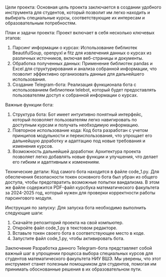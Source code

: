 Цели проекта:
Основная цель проекта заключается в создании удобного инструмента для студентов, который позволит им легко находить и выбирать специальные курсы, соответствующие их интересам и образовательным потребностям.

План и задачи проекта:
Проект включает в себя несколько ключевых этапов:

1. Парсинг информации о курсах:
Использование библиотек BeautifulSoup, openpyxl и fitz для извлечения данных о курсах из различных источников, включая веб-страницы и документы.
2. Обработка полученных данных:
Применение библиотек pandas и Excel для структурирования и анализа собранной информации, что позволит эффективно организовать данные для дальнейшего использования.
3. Создание Telegram-бота:
Реализация функционала бота с использованием библиотеки telebot, который будет предоставлять пользователям доступ к собранной информации о курсах.

Важные функции бота:
1. Структура бота:
Бот имеет интуитивно понятный интерфейс, который позволяет пользователям легко навигировать по доступным курсам и получать необходимую информацию.
2. Повторное использование кода:
Код бота разработан с учетом принципов модульности и переиспользования, что упрощает его дальнейшую доработку и адаптацию под новые требования и изменения курсов.
3. Возможность дальнейшей доработки:
Архитектура проекта позволяет легко добавлять новые функции и улучшения, что делает его гибким и адаптивным к изменениям.

Технические детали:
Код самого бота находится в файле code_1.py. Для обеспечения безопасности токен основного бота был убран из общего доступа, чтобы предотвратить возможные попытки вандализма. В этом же файле содержится PDF-файл курсбука математического факультета за 2024-2025 год, который нужен для проверки корректности работы парсингового модуля.

Инструкция по запуску:
Для запуска бота необходимо выполнить следующие шаги:

1. Скачайте репозиторий проекта на свой компьютер.
2. Откройте файл code_1.py в текстовом редакторе.
3. Вставьте токен своего бота в соответствующее место в коде.
4. Запустите файл code_1.py, чтобы активировать бота.
   
Заключение
Разработка данного Telegram-бота представляет собой важный шаг в упрощении процесса выбора специальных курсов для студентов математического факультета НИУ ВШЭ. Мы уверены, что этот инструмент станет полезным помощником для студентов, помогая им принимать обоснованные решения в их образовательном пути.

